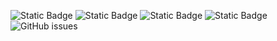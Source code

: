 ![Static Badge](https://img.shields.io/badge/blacklists-60-000000) ![Static Badge](https://img.shields.io/badge/blacklisted-3152188-cc0000) ![Static Badge](https://img.shields.io/badge/whitelisted-2244-00CC00) ![Static Badge](https://img.shields.io/badge/streaming_blacklist-28107-000000) ![GitHub issues](https://img.shields.io/github/issues/fabriziosalmi/blacklists)
